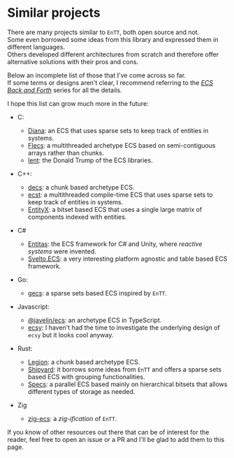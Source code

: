 # Similar projects

There are many projects similar to `EnTT`, both open source and not.<br/>
Some even borrowed some ideas from this library and expressed them in different
languages.<br/>
Others developed different architectures from scratch and therefore offer
alternative solutions with their pros and cons.

Below an incomplete list of those that I've come across so far.<br/>
If some terms or designs aren't clear, I recommend referring to the
[_ECS Back and Forth_](https://skypjack.github.io/tags/#ecs) series for all the
details.

I hope this list can grow much more in the future:

* C:
  * [Diana](https://github.com/discoloda/Diana): an ECS that uses sparse sets to
    keep track of entities in systems.
  * [Flecs](https://github.com/SanderMertens/flecs): a multithreaded archetype
    ECS based on semi-contiguous arrays rather than chunks.
  * [lent](https://github.com/nem0/lent): the Donald Trump of the ECS libraries.

* C++:
  * [decs](https://github.com/vblanco20-1/decs): a chunk based archetype ECS.
  * [ecst](https://github.com/SuperV1234/ecst): a multithreaded compile-time
    ECS that uses sparse sets to keep track of entities in systems.
  * [EntityX](https://github.com/alecthomas/entityx): a bitset based ECS that
    uses a single large matrix of components indexed with entities.

* C#
  * [Entitas](https://github.com/sschmid/Entitas-CSharp): the ECS framework for
    C# and Unity, where _reactive systems_ were invented.
  * [Svelto.ECS](https://github.com/sebas77/Svelto.ECS): a very interesting
    platform agnostic and table based ECS framework.

* Go:
  * [gecs](https://github.com/tutumagi/gecs): a sparse sets based ECS inspired 
    by `EnTT`.

* Javascript:
  * [@javelin/ecs](https://github.com/3mcd/javelin/tree/master/packages/ecs): an
    archetype ECS in TypeScript.
  * [ecsy](https://github.com/MozillaReality/ecsy): I haven't had the time to
    investigate the underlying design of `ecsy` but it looks cool anyway.

* Rust:
  * [Legion](https://github.com/TomGillen/legion): a chunk based archetype ECS.
  * [Shipyard](https://github.com/leudz/shipyard): it borrows some ideas from
    `EnTT` and offers a sparse sets based ECS with grouping functionalities.
  * [Specs](https://github.com/amethyst/specs): a parallel ECS based mainly on
    hierarchical bitsets that allows different types of storage as needed.

* Zig
  * [zig-ecs](https://github.com/prime31/zig-ecs): a _zig-ification_ of `EnTT`.

If you know of other resources out there that can be of interest for the reader,
feel free to open an issue or a PR and I'll be glad to add them to this page.

